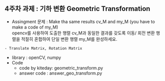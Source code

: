 ## 4주차 과제 : 기하 변환 Geometric Transformation

* Assingment 문제 : Make tha same results cv_M and my_M (you have to make a code of my_M) <br>
  opencv를 사용하여 도출한 행렬 cv_M과 동일한 결과를 갖도록 이동/ 회전 변환 행렬을 적절히 혼합하여 단일 변환 행렬 my_M를 완성하세요. 
```
- Translate Matrix, Rotation Matrix
```
* library : openCV, numpy 
* Code
  * code by kiteday: geometric_transform.py
  * answer code : answer_geo_transform.py

